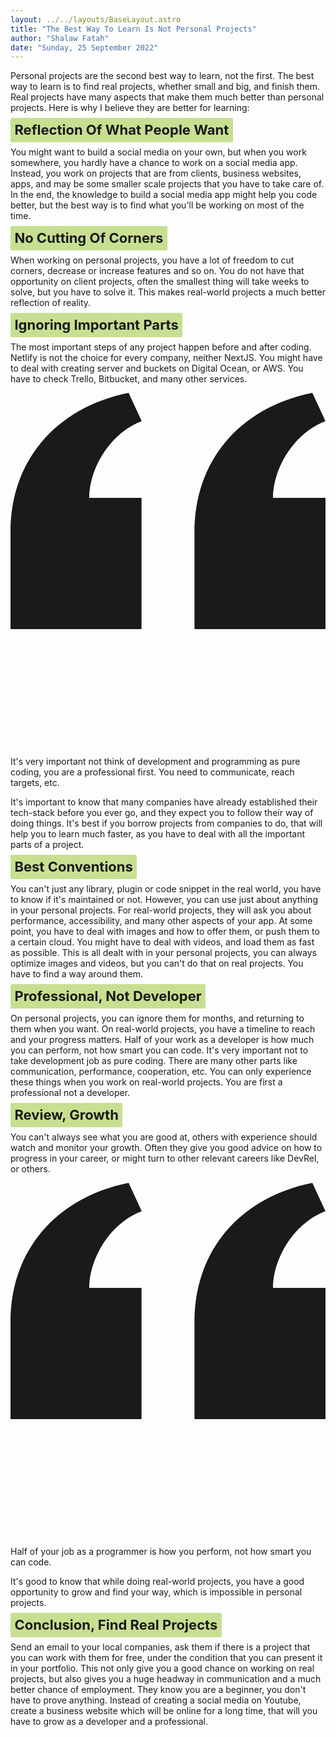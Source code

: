 ```yaml
---
layout: ../../layouts/BaseLayout.astro
title: "The Best Way To Learn Is Not Personal Projects"
author: "Shalaw Fatah"
date: "Sunday, 25 September 2022"
---
```

Personal projects are the second best way to learn, not the first. The best way to learn is to find real projects, whether small and big, and finish them. 
Real projects have many aspects that make them much better than personal projects. Here is why I believe they are better for learning: 

## Reflection Of What People Want
You might want to build a social media on your own, but when you work somewhere, you hardly have a chance to work on a social media app. Instead, you work on projects that are from clients, business websites, apps, and may be some smaller scale projects that you have to take care of. In the end, the knowledge to build a social media app might help you code better, but the best way is to find what you'll be working on most of the time. 

## No Cutting Of Corners
When working on personal projects, you have a lot of freedom to cut corners, decrease or increase features and so on. You do not have that opportunity on client projects, often the smallest thing will take weeks to solve, but you have to solve it. This makes real-world projects a much better reflection of reality. 

## Ignoring Important Parts
The most important steps of any project happen before and after coding. Netlify is not the choice for every company, neither NextJS. You might have to deal with creating server and buckets on Digital Ocean, or AWS. You have to check Trello, Bitbucket, and many other services. 

<div class="max-w-4xl my-4 p-4 text-black bg-gray-100 shadow">
  <div class="mb-2">
                  <svg class="h-12 mx-auto my-3 text-gray-400 dark:text-gray-600" viewBox="0 0 24 27" fill="none" xmlns="http://www.w3.org/2000/svg">
              <path d="M14.017 18L14.017 10.609C14.017 4.905 17.748 1.039 23 0L23.995 2.151C21.563 3.068 20 5.789 20 8H24V18H14.017ZM0 18V10.609C0 4.905 3.748 1.038 9 0L9.996 2.151C7.563 3.068 6 5.789 6 8H9.983L9.983 18L0 18Z" fill="currentColor"/>
          </svg> 
    <p class="px-4 text-3xl text-center text-gray-600 font-bold paragraph">
      It's very important not think of development and programming as pure coding, you are a professional first. You need to communicate, reach targets, etc.
    </p>
  </div>
</div>

It's important to know that many companies have already established their tech-stack before you ever go, and they expect you to follow their way of doing things. 
It's best if you borrow projects from companies to do, that will help you to learn much faster, as you have to deal with all the important parts of a project.

## Best Conventions
You can't just any library, plugin or code snippet in the real world, you have to know if it's maintained or not. However, you can use just about anything in your personal projects. For real-world projects, they will ask you about performance, accessibility, and many other aspects of your app. At some point, you have to deal with images and how to offer them, or push them to a certain cloud. 
You might have to deal with videos, and load them as fast as possible. This is all dealt with in your personal projects, you can always optimize images and videos, but you can't do that on real projects. You have to find a way around them.

## Professional, Not Developer
On personal projects, you can ignore them for months, and returning to them when you want. On real-world projects, you have a timeline to reach and your progress matters. Half of your work as a developer is how much you can perform, not how smart you can code. 
It's very important not to take development job as pure coding. There are many other parts like communication, performance, cooperation, etc. You can only experience these things when you work on real-world projects. You are first a professional not a developer. 

## Review, Growth
You can't always see what you are good at, others with experience should watch and monitor your growth. Often they give you good advice on how to progress in your career, or might turn to other relevant careers like DevRel, or others. 
<div class="max-w-4xl my-4 p-4 text-black bg-gray-100 shadow">
  <div class="mb-2">
                  <svg class="h-12 mx-auto my-3 text-gray-400 dark:text-gray-600" viewBox="0 0 24 27" fill="none" xmlns="http://www.w3.org/2000/svg">
              <path d="M14.017 18L14.017 10.609C14.017 4.905 17.748 1.039 23 0L23.995 2.151C21.563 3.068 20 5.789 20 8H24V18H14.017ZM0 18V10.609C0 4.905 3.748 1.038 9 0L9.996 2.151C7.563 3.068 6 5.789 6 8H9.983L9.983 18L0 18Z" fill="currentColor"/>
          </svg> 
    <p class="px-4 text-3xl text-center text-gray-600 font-bold paragraph">
      Half of your job as a programmer is how you perform, not how smart you can code.
    </p>
  </div>
</div>

It's good to know that while doing real-world projects, you have a good opportunity to grow and find your way, which is impossible in personal projects. 

## Conclusion, Find Real Projects
Send an email to your local companies, ask them if there is a project that you can work with them for free, under the condition that you can present it in your portfolio. This not only give you a good chance on working on real projects, but also gives you a huge headway in communication and a much better chance of employment. 
They know you are a beginner, you don't have to prove anything. Instead of creating a social media on Youtube, create a business website which will be online for a long time, that will you have to grow as a developer and a professional. 

<style>
    h2 {
        font-size: 22px;
        font-weight: 700;
        background-color: #C8DF92;
        display: inline;
        padding: .4rem;
        border-radius: 2px;
    }
</style>